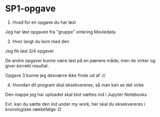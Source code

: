 # SP1-opgave

1. Hvad for en opgave du har løst

Jeg har løst opgaven fra "gruppe" omkring Moviedata   

2. Hvor langt du kom med den

Jeg fik løst 3/4 opgaver 

De andre opgaver kunne være løst på en pænere måde, men de virker og giver korrekt resultat.

Opgave 3 kunne jeg desværre ikke finde ud af ://

4. Hvordan dit program skal eksekvereres, så man kan se det virke

Den mappe jeg har uploadet skal blot sættes ind i Jupyter Notebooks.

Evt. kan du sætte den ind under my work, her skal du eksekvereres i kronologiske rækkefølge :D
